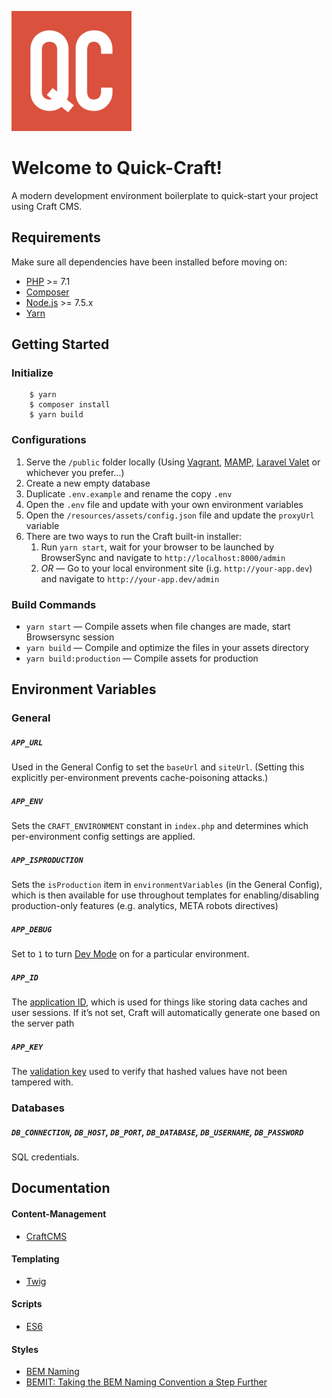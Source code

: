 ![Quick-Craft Logo](resources/assets/images/favicons/android-chrome-192x192.png)

Welcome to Quick-Craft!
====
A modern development environment boilerplate to quick-start your project using Craft CMS.

## Requirements

Make sure all dependencies have been installed before moving on:

* [PHP](http://php.net/manual/en/install.php) >= 7.1
* [Composer](https://getcomposer.org/download/)
* [Node.js](http://nodejs.org/) >= 7.5.x
* [Yarn](https://yarnpkg.com/en/docs/install)

## Getting Started

### Initialize

```
    $ yarn
    $ composer install
    $ yarn build
```

### Configurations

1. Serve the `/public` folder locally (Using [Vagrant](https://github.com/hashicorp/vagrant), [MAMP](https://www.mamp.info/de/), [Laravel Valet](https://laravel.com/docs/5.5/valet) or whichever you prefer…)
2. Create a new empty database
3. Duplicate `.env.example` and rename the copy `.env`
4. Open the `.env` file and update with your own environment variables
5. Open the `/resources/assets/config.json` file and update the `proxyUrl` variable
6. There are two ways to run the Craft built-in installer:
    1. Run `yarn start`, wait for your browser to be launched by BrowserSync and navigate to `http://localhost:8000/admin`  
    2. *OR* — Go to your local environment site (i.g. `http://your-app.dev`) and navigate to `http://your-app.dev/admin`
      
### Build Commands

* `yarn start` — Compile assets when file changes are made, start Browsersync session
* `yarn build` — Compile and optimize the files in your assets directory
* `yarn build:production` — Compile assets for production

## Environment Variables

### General

##### `APP_URL`

Used in the General Config to set the `baseUrl` and `siteUrl`. (Setting this explicitly per-environment prevents cache-poisoning attacks.)

##### `APP_ENV`

Sets the `CRAFT_ENVIRONMENT` constant in `index.php` and determines which per-environment config settings are applied.

##### `APP_ISPRODUCTION`

Sets the `isProduction` item in `environmentVariables` (in the General Config), which is then available for use throughout templates for enabling/disabling production-only features (e.g. analytics, META robots directives)

##### `APP_DEBUG`

Set to `1` to turn [Dev Mode](https://craftcms.com/support/dev-mode) on for a particular environment.

##### `APP_ID`

The [application ID](https://craftcms.com/docs/config-settings#appId), which is used for things like storing data caches and user sessions. If it’s not set, Craft will automatically generate one based on the server path

##### `APP_KEY`

The [validation key](https://craftcms.com/docs/config-settings#validationKey) used to verify that hashed values have not been tampered with.

### Databases

##### `DB_CONNECTION`, `DB_HOST`, `DB_PORT`, `DB_DATABASE`, `DB_USERNAME`, `DB_PASSWORD`

SQL credentials.

## Documentation

#### Content-Management

* [CraftCMS](https://craftcms.com/docs/introduction)

#### Templating

* [Twig](https://twig.symfony.com/doc/2.x/)

#### Scripts

* [ES6](http://es6-features.org/)

#### Styles

* [BEM Naming](http://getbem.com/naming/)
* [BEMIT: Taking the BEM Naming Convention a Step Further](https://csswizardry.com/2015/08/bemit-taking-the-bem-naming-convention-a-step-further/)